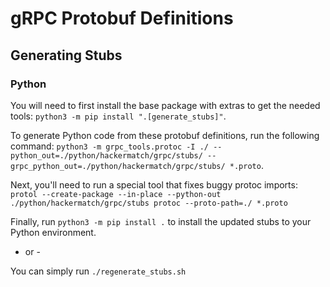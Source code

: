 # gRPC Protobuf Definitions

## Generating Stubs

### Python

You will need to first install the base package with extras to get the needed tools: `python3 -m pip install ".[generate_stubs]"`. 

To generate Python code from these protobuf definitions, run the following command: `python3 -m grpc_tools.protoc -I ./ --python_out=./python/hackermatch/grpc/stubs/ --grpc_python_out=./python/hackermatch/grpc/stubs/ *.proto`.

Next, you'll need to run a special tool that fixes buggy protoc imports: `protol --create-package --in-place --python-out ./python/hackermatch/grpc/stubs protoc --proto-path=./ *.proto`

Finally, run `python3 -m pip install .` to install the updated stubs to your Python environment.

- or -

You can simply run `./regenerate_stubs.sh`
